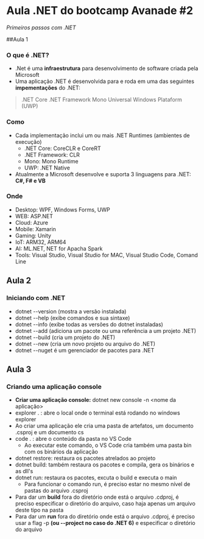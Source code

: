 # Aula .NET do bootcamp Avanade #2
*Primeiros passos com .NET*

##Aula 1
### O que é .NET?
- .Net é uma **infraestrutura** para desenvolvimento de software criada pela Microsoft
- Uma aplicação .NET é desenvolvida para e roda em uma das seguintes **impementações** do .NET:
> .NET Core
> .NET Framework
> Mono
> Universal Windows Plataform (UWP)

### Como
+ Cada implementação inclui um ou mais .NET Runtimes (ambientes de execução)
  + .NET Core: CoreCLR e CoreRT
  + .NET Framework: CLR
  + Mono: Mono Runtime
  + UWP: .NET Native
+ Atualmente a Microsoft desenvolve e suporta 3 linguagens para .NET: **C#, F# e VB**

### Onde
- Desktop: WPF, Windows Forms, UWP
- WEB: ASP.NET
- Cloud: Azure
- Mobile: Xamarin
- Gaming: Unity
- IoT: ARM32, ARM64
- AI: ML.NET, NET for Apacha Spark
- Tools: Visual Studio, Visual Studio for MAC, Visual Studio Code, Comand Line

## Aula 2
### Iniciando com .NET
- dotnet --version (mostra a versão instalada)
- dotnet --help (exibe comandos e sua sintaxe)
- dotnet --info (exibe todas as versões do dotnet instaladas)
- dotnet --add (adiciona um pacote ou uma referência a um projeto .NET)
- dotnet --build (cria um projeto do .NET)
- dotnet --new (cria um novo projeto ou arquivo do .NET)
- dotnet --nuget é um gerenciador de pacotes para .NET

## Aula 3
### Criando uma aplicação console
+ **Criar uma aplicação console:** dotnet new console -n <nome da aplicação>  
+ explorer . : abre o local onde o terminal está rodando no windows explorer
+ Ao criar uma aplicação ele cria uma pasta de artefatos, um documento .csproj e um documento cs
+ code . : abre o conteúdo da pasta no VS Code
  + Ao executar este comando, o VS Code cria também uma pasta bin com os binários da aplicação
+ dotnet restore: restaura os pacotes atrelados ao projeto
+ dotnet build: também restaura os pacotes e compila, gera os binários e as dll's
+ dotnet run: restaura os pacotes, excuta o build e executa o main
  + Para funcionar o comando run, é preciso estar no mesmo nível de pastas do arquivo .csproj
+ Para dar um **build** fora do diretório onde está o arquivo .cdproj, é preciso especificar o diretório do arquivo, caso haja apenas um arquivo deste tipo na pasta
+ Para dar um **run** fora do diretório onde está o arquivo .cdproj, é preciso usar a flag -p **(ou --project no caso do .NET 6)** e especificar o diretório do arquivo
